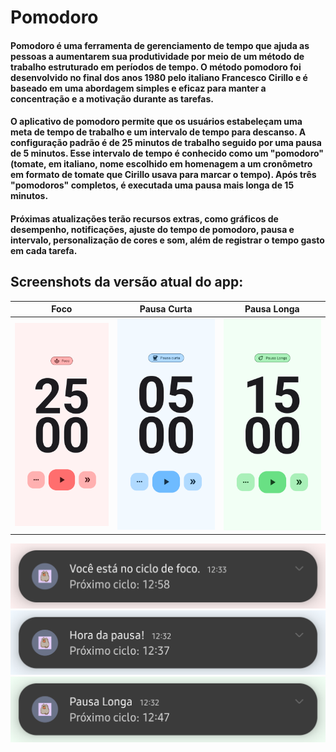 # Pomodoro

#### Pomodoro é uma ferramenta de gerenciamento de tempo que ajuda as pessoas a aumentarem sua produtividade por meio de um método de trabalho estruturado em períodos de tempo. O método pomodoro foi desenvolvido no final dos anos 1980 pelo italiano Francesco Cirillo e é baseado em uma abordagem simples e eficaz para manter a concentração e a motivação durante as tarefas.

#### O aplicativo de pomodoro permite que os usuários estabeleçam uma meta de tempo de trabalho e um intervalo de tempo para descanso. A configuração padrão é de 25 minutos de trabalho seguido por uma pausa de 5 minutos. Esse intervalo de tempo é conhecido como um "pomodoro" (tomate, em italiano, nome escolhido em homenagem a um cronômetro em formato de tomate que Cirillo usava para marcar o tempo). Após três "pomodoros" completos, é executada uma pausa mais longa de 15 minutos.

#### Próximas atualizações terão recursos extras, como gráficos de desempenho, notificações, ajuste do tempo de pomodoro, pausa e intervalo, personalização de cores e som, além de registrar o tempo gasto em cada tarefa.

## Screenshots da versão atual do app:

| Foco | Pausa Curta | Pausa Longa |
|---|---|---|
| ![Image](images/modo_foco.png) | ![Image](images/pausa_curta.png) | ![Image](images/pausa_longa.png) |

![Image](images/notificacao_foco.png)
![Image](images/notificacao_pausa_curta.png)
![Image](images/notificacao_pausa_longa.png)
